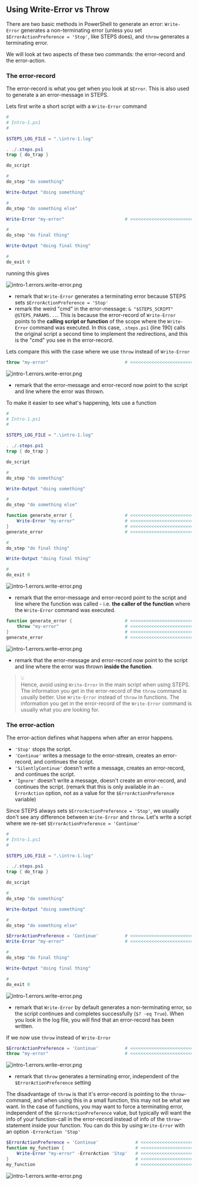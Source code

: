 ## Using Write-Error vs Throw

There are two basic methods in PowerShell to generate an error: `Write-Error` generates a non-terminating error (unless you set `$ErrorActionPreference = 'Stop'`, like STEPS does), and `throw` generates a terminating error.

We will look at two aspects of these two commands: the error-record and the error-action.

### The error-record

The error-record is what you get when you look at `$Error`.  This is also used to generate a an error-message in STEPS.

Lets first write a short script with a `Write-Error` command

```powershell
#
# Intro-1.ps1
#

$STEPS_LOG_FILE = ".\intro-1.log"

. ./.steps.ps1
trap { do_trap }

do_script

#
do_step "do something"

Write-Output "doing something"

#
do_step "do something else"

Write-Error "my-error"                       # <<<<<<<<<<<<<<<<<<<<<<<<<<<<<<

#
do_step "do final thing"

Write-Output "doing final thing"

#
do_exit 0
```

running this gives

![intro-1.errors.write-error.png](./screenshots/intro-1.errors.write-error.png)

- remark that `Write-Error` generates a terminating error because STEPS sets `$ErrorActionPreference = 'Stop'`
- remark the weird "cmd" in the error-message: `& "$STEPS_SCRIPT" @STEPS_PARAMS...`.  This is because the error-record of `Write-Error` points to the **calling script or function** of the scope where the `Write-Error` command was executed.  In this case, `.steps.ps1` (line 190) calls the original script a second time to implement the redirections, and this is the "cmd" you see in the error-record.

Lets compare this with the case where we use `throw` instead of `Write-Error`

```powershell
throw "my-error"                             # <<<<<<<<<<<<<<<<<<<<<<<<<<<<<<
```

![intro-1.errors.write-error.png](./screenshots/intro-1.errors.throw.png)

- remark that the error-message and error-record now point to the script and line where the error was thrown.

To make it easier to see what's happening, lets use a function

```powershell
#
# Intro-1.ps1
#

$STEPS_LOG_FILE = ".\intro-1.log"

. ./.steps.ps1
trap { do_trap }

do_script

#
do_step "do something"

Write-Output "doing something"

#
do_step "do something else"

function generate_error {                    # <<<<<<<<<<<<<<<<<<<<<<<<<<<<<<
    Write-Error "my-error"                   # <<<<<<<<<<<<<<<<<<<<<<<<<<<<<<
}                                            # <<<<<<<<<<<<<<<<<<<<<<<<<<<<<<
generate_error                               # <<<<<<<<<<<<<<<<<<<<<<<<<<<<<<

#
do_step "do final thing"

Write-Output "doing final thing"

#
do_exit 0
```

![intro-1.errors.write-error.png](./screenshots/intro-1.errors.function.write-error.png)

- remark that the error-message and error-record point to the script and line where the function was called - i.e. **the caller of the function** where the `Write-Error` command was executed.

```powershell
function generate_error {                    # <<<<<<<<<<<<<<<<<<<<<<<<<<<<<<
    throw "my-error"                         # <<<<<<<<<<<<<<<<<<<<<<<<<<<<<<
}                                            # <<<<<<<<<<<<<<<<<<<<<<<<<<<<<<
generate_error                               # <<<<<<<<<<<<<<<<<<<<<<<<<<<<<<
```

![intro-1.errors.write-error.png](./screenshots/intro-1.errors.function.throw.png)

- remark that the error-message and error-record now point to the script and line where the error was thrown **inside the function**.

> :bulb:  
> Hence, avoid using `Write-Error` in the main script when using STEPS.  The information you get in the error-record of the `throw` command is usually better.
> Use `Write-Error` instead of `throw` in functions.  The information you get in the error-record of the `Write-Error` command is usually what you are looking for.

### The error-action

The error-action defines what happens when after an error happens.  
- `'Stop'` stops the script.
- `'Continue'` writes a message to the error-stream, creates an error-record, and continues the script.
- `'SilentlyContinue'` doesn't write a message, creates an error-record, and continues the script.
- `'Ignore'` doesn't write a message, doesn't create an error-record, and continues the script.  (remark that this is only available in an `-ErrorAction` option, not as a value for the `$ErrorActionPreference` variable)

Since STEPS always sets `$ErrorActionPreference = 'Stop'`, we usually don't see any difference between `Write-Error` and `throw`.  Let's write a script where we re-set `$ErrorActionPreference = 'Continue'`

```powershell
#
# Intro-1.ps1
#

$STEPS_LOG_FILE = ".\intro-1.log"

. ./.steps.ps1
trap { do_trap }

do_script

#
do_step "do something"

Write-Output "doing something"

#
do_step "do something else"

$ErrorActionPreference = 'Continue'          # <<<<<<<<<<<<<<<<<<<<<<<<<<<<<<
Write-Error "my-error"                       # <<<<<<<<<<<<<<<<<<<<<<<<<<<<<<

#
do_step "do final thing"

Write-Output "doing final thing"

#
do_exit 0
```

![intro-1.errors.write-error.png](./screenshots/intro-1.errors.continue.write-error.png)

- remark that `Write-Error` by default generates a non-terminating error, so the script continues and completes successfully (`$? -eq True`).  When you look in the log file, you will find that an error-record has been written.

If we now use `throw` instead of `Write-Error`

```powershell
$ErrorActionPreference = 'Continue'          # <<<<<<<<<<<<<<<<<<<<<<<<<<<<<<
throw "my-error"                             # <<<<<<<<<<<<<<<<<<<<<<<<<<<<<<
```

![intro-1.errors.write-error.png](./screenshots/intro-1.errors.continue.throw.png)

- remark that `throw` generates a terminating error, independent of the `$ErrorActionPreference` setting

The disadvantage of `throw` is that it's error-record is pointing to the `throw`-command, and when using this in a small function, this may not be what we want.  In the case of functions, you may want to force a terminating error, independent of the `$ErrorActionPreference` value, but typically will want the info of your function-call in the error-record instead of info of the `throw`-statement inside your function.  You can do this by using `Write-Error` with an option `-ErrorAction 'Stop'`

```powershell
$ErrorActionPreference = 'Continue'              # <<<<<<<<<<<<<<<<<<<<<<<<<<<<<<
function my_function {                           # <<<<<<<<<<<<<<<<<<<<<<<<<<<<<<
    Write-Error "my-error" -ErrorAction 'Stop'   # <<<<<<<<<<<<<<<<<<<<<<<<<<<<<<
}                                                # <<<<<<<<<<<<<<<<<<<<<<<<<<<<<<
my_function                                      # <<<<<<<<<<<<<<<<<<<<<<<<<<<<<<
```

![intro-1.errors.write-error.png](./screenshots/intro-1.errors.continue.write-error-with-stop.png)
